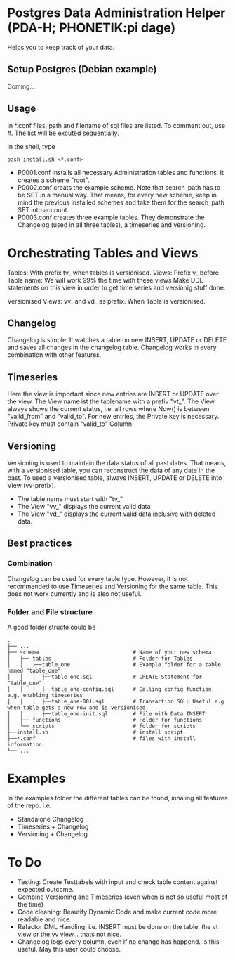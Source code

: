 # Postgres Data Administration Helper (PDA-H; PHONETIK:pi dage)
Helps you to keep track of your data.

## Setup Postgres (Debian example)
Coming...

## Usage
In *.conf files, path and filename of sql files are listed. To comment out, use #.
The list will be excuted sequentially.

In the shell, type
```
bash install.sh <*.conf>
```

- P0001.conf installs all necessary Administration tables and functions. It creates a scheme "root".
- P0002.conf creats the example scheme. Note that search_path has to be SET in a manual way. That means, for every new scheme, keep in mind the previous installed schemes and take them for the search_path SET into account.
- P0003.conf creates three example tables. They demonstrate the Changelog (used in all three tables), a timeseries and versioning.

# Orchestrating Tables and Views
Tables: With prefix tv_ when tables is versionised.
Views: Prefix v_ before Table name: We will work 99% the time with these views
    Make DDL statements on this view in order to get time series and versionig stuff done.

Versionised Views: vv_ and vd_ as prefix. When Table is versionised.  

## Changelog
Changelog is simple. It watches a table on new INSERT, UPDATE or DELETE and saves all changes in the changelog table. Changelog works in every combination with other features.

## Timeseries
Here the view is important since new entries are INSERT or UPDATE over the view. The View name ist the tablename with a prefiv "vt_". The View always shows the current status, i.e. all rows where Now() is between "valid_from" and "valid_to".
For new entries, the Private key is necessary. Private key must contain "valid_to" Column

## Versioning
Versioning is used to maintain the data status of all past dates. That means, with a versionised table, you can reconstruct the data of any date in the past. To used a versionised table, always INSERT, UPDATE or DELETE into View (vv-prefix).
- The table name must start with "tv_"
- The View "vv_" displays the current valid data
- The View "vd_" displays the current valid data inclusive with deleted data.

## Best practices
### Combination
Changelog can be used for every table type. However, it is not recommended to use Timeseries and Versioning for the same table. This does not work currently and is also not useful.

### Folder and File structure
A good folder structe could be
```
.
├── ...
├── schema                              # Name of your new schema
│   ├── tables                          # Folder for Tables
│   │   ├──table_one                    # Example folder for a table named "table_one"
│   │   │  ├──table_one.sql             # CREATE Statement for "table_one"
│   │   │  ├──table_one-config.sql      # Calling config function, e.g. enabling timeseries
│   │   │  ├──table_one-001.sql         # Transaction SQL: Useful e.g when table gets a new row and is versionised.  
│   │   │  ├──table_one-init.sql        # File with Data INSERT
│   ├── functions                       # Folder for functions
│   └── scripts                         # folder for scripts
├──install.sh                           # install script
├──*.conf                               # files with install information              
└── ...
```

# Examples
In the examples folder the different tables can be found, inhaling all features of the repo. i.e.
- Standalone Changelog
- Timeseries + Changelog
- Versioning + Changelog

# To Do
- Testing: Create Testtabels with input and check table content against expected outcome.
- Combine Versioning and Timeseries (even when is not so useful most of the time)
- Code cleaning: Beautify Dynamic Code and make current code more readable and nice.
- Refactor DML Handling. i.e. INSERT must be done on the table, the vt view or the vv view... thats not nice.
- Changelog logs every column, even if no change has happend. Is this useful. May this user could choose.

